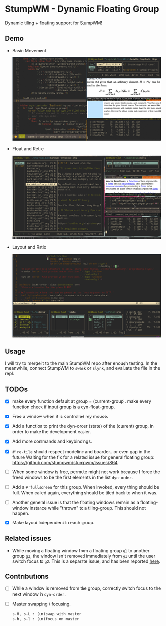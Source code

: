 # StumpWM - Dynamic Floating Group

Dynamic tiling + floating support for StumpWM!

## Demo

+ Basic Movement

  ![Basic Movement](img/basic-movement.gif)

+ Float and Retile

  ![Float and Retile](img/float-and-retile.gif)

+ Layout and Ratio

  ![Layout and Ratio](img/layout-and-ratio.gif)

## Usage

I will try to merge it to the main StumpWM repo after enough
testing. In the meanwhile, connect StumpWM to `swank` or `slynk`,
and evaluate the file in the repl.

## TODOs

+ [X] make every function default at group = (current-group).
      make every function check if input group is a
      dyn-float-group.

+ [X] Free a window when it is controlled my mouse.

+ [X] Add a function to print the dyn-order (state) of the
      (current) group, in order to make the development easier.

+ [X] Add more commands and keybindings.

+ [X] `#'re-tile` should respect modeline and boarder.. or even
  gap in the future Waiting for the fix for a related issue for
  general floating group:
  https://github.com/stumpwm/stumpwm/issues/864

+ [ ] When some window is free, permute might not work because I
      force the freed windows to be the first elements in the
      list `dyn-order`.

+ [ ] Add a `#'fullscreen` for this group. When invoked, every
      thing should be full. When called again, everything should
      be tiled back to when it was.

+ [ ] Another general issue is that the floating windows remain
      as a floating-window instance while "thrown" to a
      tiling-group. This should not happen.
      
+ [X] Make layout independent in each group.

## Related issues

+ While moving a floating window from a floating group `g1` to another group
  `g2`, the window isn't removed immediately from `g1` until the user switch
  focus to `g2`. This is a separate issue, and has been reported
  [here](https://github.com/stumpwm/stumpwm/issues/879).

## Contributions

+ [ ] While a window is removed from the group, correctly switch
      focus to the next window in `dyn-order`.

+ [ ] Master swapping / focusing.
 
      s-H, s-L : (un)swap with master
      s-h, s-l : (un)focus on master
